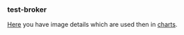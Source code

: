 ### test-broker

[Here](./image/README.md) you have image details which are used then in [charts](./charts/webserver-broker/values.yaml).
